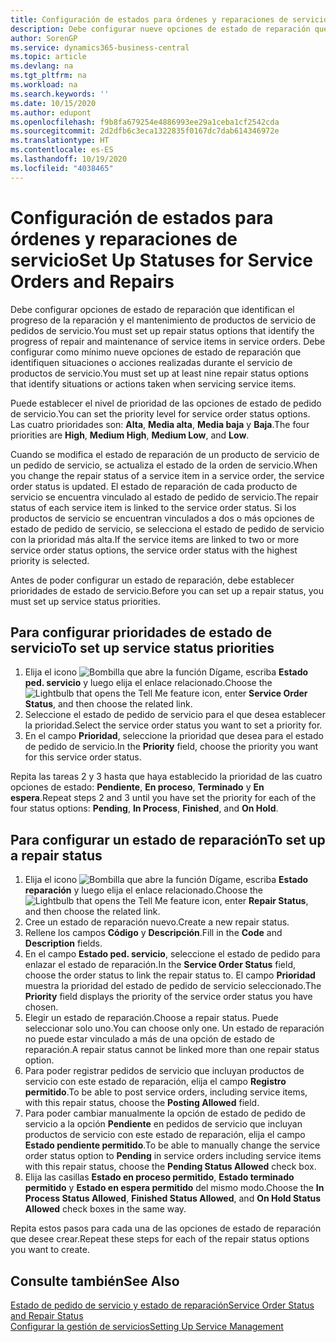 ```yaml
---
title: Configuración de estados para órdenes y reparaciones de servicio | Documentos de Microsoft
description: Debe configurar nueve opciones de estado de reparación que identifican el progreso de la reparación y el mantenimiento de productos de servicio de pedidos de servicio.
author: SorenGP
ms.service: dynamics365-business-central
ms.topic: article
ms.devlang: na
ms.tgt_pltfrm: na
ms.workload: na
ms.search.keywords: ''
ms.date: 10/15/2020
ms.author: edupont
ms.openlocfilehash: f9b8fa679254e4886993ee29a1ceba1cf2542cda
ms.sourcegitcommit: 2d2dfb6c3eca1322835f0167dc7dab614346972e
ms.translationtype: HT
ms.contentlocale: es-ES
ms.lasthandoff: 10/19/2020
ms.locfileid: "4038465"
---
```

# <a name="set-up-statuses-for-service-orders-and-repairs"></a><span data-ttu-id="51cf1-103">Configuración de estados para órdenes y reparaciones de servicio</span><span class="sxs-lookup"><span data-stu-id="51cf1-103">Set Up Statuses for Service Orders and Repairs</span></span>

<span data-ttu-id="51cf1-104">Debe configurar opciones de estado de reparación que identifican el progreso de la reparación y el mantenimiento de productos de servicio de pedidos de servicio.</span><span class="sxs-lookup"><span data-stu-id="51cf1-104">You must set up repair status options that identify the progress of repair and maintenance of service items in service orders.</span></span> <span data-ttu-id="51cf1-105">Debe configurar como mínimo nueve opciones de estado de reparación que identifiquen situaciones o acciones realizadas durante el servicio de productos de servicio.</span><span class="sxs-lookup"><span data-stu-id="51cf1-105">You must set up at least nine repair status options that identify situations or actions taken when servicing service items.</span></span>  

<span data-ttu-id="51cf1-106">Puede establecer el nivel de prioridad de las opciones de estado de pedido de servicio.</span><span class="sxs-lookup"><span data-stu-id="51cf1-106">You can set the priority level for service order status options.</span></span> <span data-ttu-id="51cf1-107">Las cuatro prioridades son: **Alta**, **Media alta**, **Media baja** y **Baja**.</span><span class="sxs-lookup"><span data-stu-id="51cf1-107">The four priorities are **High**, **Medium High**, **Medium Low**, and **Low**.</span></span>  

<span data-ttu-id="51cf1-108">Cuando se modifica el estado de reparación de un producto de servicio de un pedido de servicio, se actualiza el estado de la orden de servicio.</span><span class="sxs-lookup"><span data-stu-id="51cf1-108">When you change the repair status of a service item in a service order, the service order status is updated.</span></span> <span data-ttu-id="51cf1-109">El estado de reparación de cada producto de servicio se encuentra vinculado al estado de pedido de servicio.</span><span class="sxs-lookup"><span data-stu-id="51cf1-109">The repair status of each service item is linked to the service order status.</span></span> <span data-ttu-id="51cf1-110">Si los productos de servicio se encuentran vinculados a dos o más opciones de estado de pedido de servicio, se selecciona el estado de pedido de servicio con la prioridad más alta.</span><span class="sxs-lookup"><span data-stu-id="51cf1-110">If the service items are linked to two or more service order status options, the service order status with the highest priority is selected.</span></span>  

<span data-ttu-id="51cf1-111">Antes de poder configurar un estado de reparación, debe establecer prioridades de estado de servicio.</span><span class="sxs-lookup"><span data-stu-id="51cf1-111">Before you can set up a repair status, you must set up service status priorities.</span></span>

## <a name="to-set-up-service-status-priorities"></a><span data-ttu-id="51cf1-112">Para configurar prioridades de estado de servicio</span><span class="sxs-lookup"><span data-stu-id="51cf1-112">To set up service status priorities</span></span>

1. <span data-ttu-id="51cf1-113">Elija el icono ![Bombilla que abre la función Dígame](media/ui-search/search_small.png "Dígame qué desea hacer"), escriba **Estado ped. servicio** y luego elija el enlace relacionado.</span><span class="sxs-lookup"><span data-stu-id="51cf1-113">Choose the ![Lightbulb that opens the Tell Me feature](media/ui-search/search_small.png "Tell me what you want to do") icon, enter **Service Order Status**, and then choose the related link.</span></span>  
2. <span data-ttu-id="51cf1-114">Seleccione el estado de pedido de servicio para el que desea establecer la prioridad.</span><span class="sxs-lookup"><span data-stu-id="51cf1-114">Select the service order status you want to set a priority for.</span></span>  
3. <span data-ttu-id="51cf1-115">En el campo **Prioridad**, seleccione la prioridad que desea para el estado de pedido de servicio.</span><span class="sxs-lookup"><span data-stu-id="51cf1-115">In the **Priority** field, choose the priority you want for this service order status.</span></span>  

<span data-ttu-id="51cf1-116">Repita las tareas 2 y 3 hasta que haya establecido la prioridad de las cuatro opciones de estado: **Pendiente**, **En proceso**, **Terminado** y **En espera**.</span><span class="sxs-lookup"><span data-stu-id="51cf1-116">Repeat steps 2 and 3 until you have set the priority for each of the four status options: **Pending**, **In Process**, **Finished**, and **On Hold**.</span></span>  

## <a name="to-set-up-a-repair-status"></a><span data-ttu-id="51cf1-117">Para configurar un estado de reparación</span><span class="sxs-lookup"><span data-stu-id="51cf1-117">To set up a repair status</span></span>

1. <span data-ttu-id="51cf1-118">Elija el icono ![Bombilla que abre la función Dígame](media/ui-search/search_small.png "Dígame qué desea hacer"), escriba **Estado reparación** y luego elija el enlace relacionado.</span><span class="sxs-lookup"><span data-stu-id="51cf1-118">Choose the ![Lightbulb that opens the Tell Me feature](media/ui-search/search_small.png "Tell me what you want to do") icon, enter **Repair Status**, and then choose the related link.</span></span>
2. <span data-ttu-id="51cf1-119">Cree un estado de reparación nuevo.</span><span class="sxs-lookup"><span data-stu-id="51cf1-119">Create a new repair status.</span></span>  
3. <span data-ttu-id="51cf1-120">Rellene los campos **Código** y **Descripción**.</span><span class="sxs-lookup"><span data-stu-id="51cf1-120">Fill in the **Code** and **Description** fields.</span></span>  
4. <span data-ttu-id="51cf1-121">En el campo **Estado ped. servicio**, seleccione el estado de pedido para enlazar el estado de reparación.</span><span class="sxs-lookup"><span data-stu-id="51cf1-121">In the **Service Order Status** field, choose the order status to link the repair status to.</span></span> <span data-ttu-id="51cf1-122">El campo **Prioridad** muestra la prioridad del estado de pedido de servicio seleccionado.</span><span class="sxs-lookup"><span data-stu-id="51cf1-122">The **Priority** field displays the priority of the service order status you have chosen.</span></span>  
5. <span data-ttu-id="51cf1-123">Elegir un estado de reparación.</span><span class="sxs-lookup"><span data-stu-id="51cf1-123">Choose a repair status.</span></span> <span data-ttu-id="51cf1-124">Puede seleccionar solo uno.</span><span class="sxs-lookup"><span data-stu-id="51cf1-124">You can choose only one.</span></span> <span data-ttu-id="51cf1-125">Un estado de reparación no puede estar vinculado a más de una opción de estado de reparación.</span><span class="sxs-lookup"><span data-stu-id="51cf1-125">A repair status cannot be linked more than one repair status option.</span></span>  
6. <span data-ttu-id="51cf1-126">Para poder registrar pedidos de servicio que incluyan productos de servicio con este estado de reparación, elija el campo **Registro permitido**.</span><span class="sxs-lookup"><span data-stu-id="51cf1-126">To be able to post service orders, including service items, with this repair status, choose the **Posting Allowed** field.</span></span>  
7. <span data-ttu-id="51cf1-127">Para poder cambiar manualmente la opción de estado de pedido de servicio a la opción **Pendiente** en pedidos de servicio que incluyan productos de servicio con este estado de reparación, elija el campo **Estado pendiente permitido**.</span><span class="sxs-lookup"><span data-stu-id="51cf1-127">To be able to manually change the service order status option to **Pending** in service orders including service items with this repair status, choose the **Pending Status Allowed** check box.</span></span>  
8. <span data-ttu-id="51cf1-128">Elija las casillas **Estado en proceso permitido**, **Estado terminado permitido** y **Estado en espera permitido** del mismo modo.</span><span class="sxs-lookup"><span data-stu-id="51cf1-128">Choose the **In Process Status Allowed**, **Finished Status Allowed**, and **On Hold Status Allowed** check boxes in the same way.</span></span>

<span data-ttu-id="51cf1-129">Repita estos pasos para cada una de las opciones de estado de reparación que desee crear.</span><span class="sxs-lookup"><span data-stu-id="51cf1-129">Repeat these steps for each of the repair status options you want to create.</span></span>

## <a name="see-also"></a><span data-ttu-id="51cf1-130">Consulte también</span><span class="sxs-lookup"><span data-stu-id="51cf1-130">See Also</span></span>

[<span data-ttu-id="51cf1-131">Estado de pedido de servicio y estado de reparación</span><span class="sxs-lookup"><span data-stu-id="51cf1-131">Service Order Status and Repair Status</span></span>](service-service-order-status-and-repair-status.md)  
[<span data-ttu-id="51cf1-132">Configurar la gestión de servicios</span><span class="sxs-lookup"><span data-stu-id="51cf1-132">Setting Up Service Management</span></span>](service-setup-service.md)  
